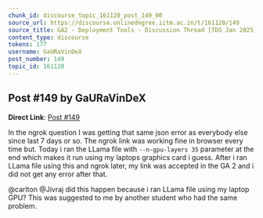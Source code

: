 ```yaml
---
chunk_id: discourse_topic_161120_post_149_00
source_url: https://discourse.onlinedegree.iitm.ac.in/t/161120/149
source_title: GA2 - Deployment Tools - Discussion Thread [TDS Jan 2025]
content_type: discourse
tokens: 177
username: GaURaVinDeX
post_number: 149
topic_id: 161120
---
```


## Post #149 by GaURaVinDeX

**Direct Link**: [Post #149](https://discourse.onlinedegree.iitm.ac.in/t/161120/149)

In the ngrok question I was getting that same json error as everybody else since last 7 days or so. The ngrok link was working fine in browser every time but. Today i ran the LLama file with `--n-gpu-layers 35` parameter at the end which makes it run using my laptops graphics card i guess. After i ran LLama file using this and ngrok later, my link was accepted in the GA 2 and i did not get any error after that.

@carlton @Jivraj did this happen because i ran LLama file using my laptop GPU? This was suggested to me by another student who had the same problem.
